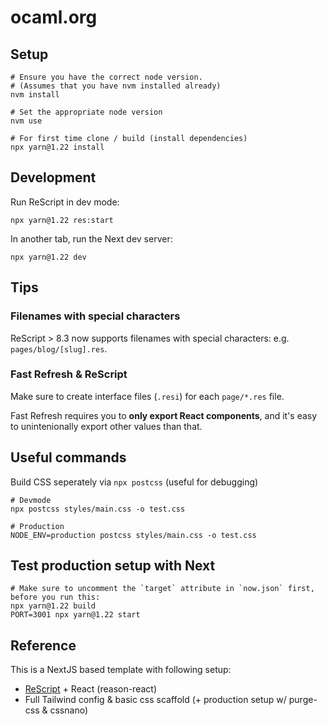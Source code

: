 # ocaml.org

## Setup

```
# Ensure you have the correct node version.
# (Assumes that you have nvm installed already)
nvm install

# Set the appropriate node version
nvm use

# For first time clone / build (install dependencies)
npx yarn@1.22 install
```

## Development

Run ReScript in dev mode:

```
npx yarn@1.22 res:start
```

In another tab, run the Next dev server:

```
npx yarn@1.22 dev
```


## Tips

### Filenames with special characters

ReScript > 8.3 now supports filenames with special characters: e.g. `pages/blog/[slug].res`.

### Fast Refresh & ReScript

Make sure to create interface files (`.resi`) for each `page/*.res` file.

Fast Refresh requires you to **only export React components**, and it's easy to unintenionally export other values than that.

## Useful commands

Build CSS seperately via `npx postcss` (useful for debugging)

```
# Devmode
npx postcss styles/main.css -o test.css

# Production
NODE_ENV=production postcss styles/main.css -o test.css
```

## Test production setup with Next

```
# Make sure to uncomment the `target` attribute in `now.json` first, before you run this:
npx yarn@1.22 build
PORT=3001 npx yarn@1.22 start
```

## Reference

This is a NextJS based template with following setup:

- [ReScript](https://rescript-lang.org) + React (reason-react)
- Full Tailwind config & basic css scaffold (+ production setup w/ purge-css & cssnano)
